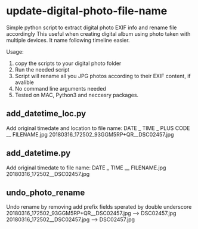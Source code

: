 # update-digital-photo-file-name
Simple python script to extract digital photo EXIF info and rename file accordingly
This useful when creating digital album using photo taken with multiple devices. It name following timeline easier. 

Usage: 
1. copy the scripts to your digital photo folder 
2. Run the needed script
3. Script will rename all you JPG photos according to their EXIF content, if avalible 
4. No command line arguments needed
5. Tested on MAC, Python3 and neccesry packages.  

add_datetime_loc.py 
-------------------
Add original timedate and location to file name: 
DATE    _ TIME _ PLUS CODE __ FILENAME.jpg 
20180316_172502_93GGM5RP+QR__DSC02457.jpg

add_datetime.py 
---------------
Add original timedate to file name: 
DATE    _ TIME __ FILENAME.jpg 
20180316_172502__DSC02457.jpg

undo_photo_rename
-----------------
Undo rename by removing add prefix fields sperated by double underscore 
20180316_172502_93GGM5RP+QR__DSC02457.jpg --> DSC02457.jpg
20180316_172502__DSC02457.jpg --> DSC02457.jpg

